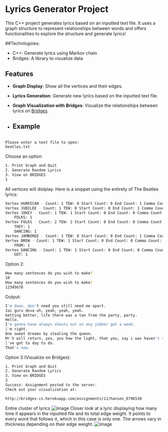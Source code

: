 # Lyrics Generator Project

This C++ project generates lyrics based on an inputted text file. It uses a graph structure to represent relationships between words and offers functionalities to explore the structure and generate lyrics!

##Technlogoies:
  - C++: Generate lyrics using Markov chain
  - Bridges: A library to visualize data

## Features
- **Graph Display**: Show all the vertices and their edges.
- **Lyrics Generation**: Generate new lyrics based on the inputted text file.
- **Graph Visualization with Bridges**: Visualize the relationships between lyrics on [Bridges](https://bridges-cs.herokuapp.com).

- ## Example
```bash

Please enter a text file to open:
beatles.txt
```
Choose an option
```bash
1. Print Graph and Quit
2. Generate Random Lyrics
3. View on BRIDGES
1
```
All vertices will dislplay. Here is a snippet using the entirety of The Beatles lyrics:
```bash
Vertex HURRICAN - Count: 1 TEW: 0 Start Count: 0 End Count: 1 Comma Count: 0 Edges:
Vertex JUBILEE - Count: 1 TEW: 0 Start Count: 0 End Count: 1 Comma Count: 0 Edges:
Vertex JOKEY - Count: 1 TEW: 1 Start Count: 0 End Count: 0 Comma Count: 0 Edges:
    FOLKS: 1
Vertex FOLKS - Count: 2 TEW: 2 Start Count: 0 End Count: 0 Comma Count: 0 Edges:
    THEY: 1
    DANCING: 1
Vertex JAMBOREE - Count: 1 TEW: 0 Start Count: 0 End Count: 1 Comma Count: 0 Edges:
Vertex BREW - Count: 1 TEW: 1 Start Count: 0 End Count: 0 Comma Count: 0 Edges:
    FROM: 1
Vertex DANCING - Count: 1 TEW: 1 Start Count: 0 End Count: 0 Comma Count: 0 Edges:
    GOT: 1
```
Option 2:
```bash
How many sentences do you wish to make?
10
How many sentences do you wish to make?
12345678
```
Output:
```bash
I'm down, don't need you still need me apart.
Jai guru deva oh, yeah, yeah, yeah.
Getting better, life there was a tan from the party, party.
Hello.
I'm gonna have always shouts out on any jobber got a week.
I'm right.
One sweet dreams by stealing the queen.
Mr h will return, yes, you how the light, that you, say i was haven't sent.
I've got to day to do.
That's new.
```
Option 3 (Visualize on Bridges):
```bash
1. Print Graph and Quit
2. Generate Random Lyrics
3. View on BRIDGES
3
Success: Assignment posted to the server. 
Check out your visualization at:

http://bridges-cs.herokuapp.com/assignments/11/hansen_0796530
```
Entire cluster of lyrics
![image](https://i.imgur.com/M3aF222.png)
Closer look at a lyric displaying how many time it appears in the inputted file and its total edge weight. It points to every word that follows it, which in this case is only one. The arrows vary in thickness depending on their edge weight.
![image](https://i.imgur.com/UKBk955.png)

